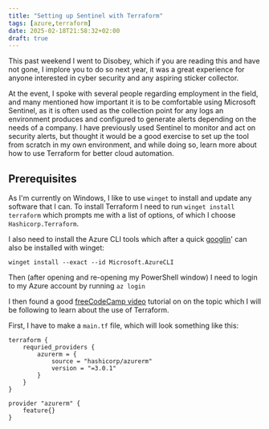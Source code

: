 ```yaml
---
title: "Setting up Sentinel with Terraform"
tags: [azure,terraform]
date: 2025-02-18T21:58:32+02:00
draft: true
---
```


This past weekend I went to Disobey, which if you are reading this and have not gone, I implore you to do so next year, it was a great experience for anyone interested in cyber security and any aspiring sticker collector.

At the event, I spoke with several people regarding employment in the field, and many mentioned how important it is to be comfortable using Microsoft Sentinel, as it is often used as the collection point for any logs an environment produces and configured to generate alerts depending on the needs of a company.  I have previously used Sentinel to monitor and act on security alerts, but thought it would be a good exercise to set up the tool from scratch in my own environment, and while doing so, learn more about how to use Terraform for better cloud automation.

## Prerequisites

As I'm currently on Windows, I like to use `winget` to install and update any software that I can. To install Terraform I need to run `winget install terraform` which prompts me with a list of options, of which I choose `Hashicorp.Terraform`. 

I also need to install the Azure CLI tools which after a quick [googlin](https://learn.microsoft.com/en-us/cli/azure/install-azure-cli-windows?pivots=winget)' can also be installed with winget:

``winget install --exact --id Microsoft.AzureCLI`` 

Then (after opening and re-opening my PowerShell window) I need to login to my Azure account by running `az login`

I then found a good [freeCodeCamp video](https://www.youtube.com/watch?v=V53AHWun17s) tutorial on on the topic which I will be following to learn about the use of Terraform.

First, I have to make a `main.tf` file, which will look something like this:

```
terraform {
    requried_providers {
        azurerm = {
            source = "hashicorp/azurerm"
            version = "=3.0.1"
        }
    }
}

provider "azurerm" {
    feature{}
}
```

 
